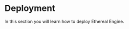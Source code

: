 # Deployment
In this section you will learn how to deploy Ethereal Engine.
<!-- TODO: This page will contain an introduction to the DevOps Deployment section. -->
